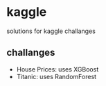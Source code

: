 # kaggle
solutions for kaggle challanges
## challanges
* House Prices: uses XGBoost
* Titanic: uses RandomForest
